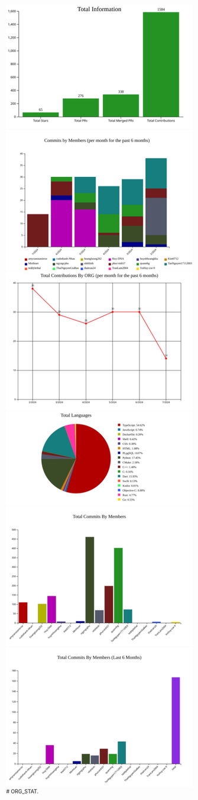 
<div align=center>
  <img src="https://github.com/TranLam2004/ORG_STAT/blob/main/img/Information.svg" />
 </div>
 <div align=center>
  <img src="https://github.com/TranLam2004/ORG_STAT/blob/main/img/MemberCommitBy6Month.svg" />
 </div>
 <div align=center>
  <img src="https://github.com/TranLam2004/ORG_STAT/blob/main/img/TotalContributionsBy6Month.svg" />
 </div>
 <div align=center>
  <img src="https://github.com/TranLam2004/ORG_STAT/blob/main/img/TotalLanguages.svg" />
 </div>
  <div align=center>
  <img src="https://github.com/TranLam2004/ORG_STAT/blob/main/img/TotalMembersCommit.svg" />
 </div>
  <div align=center>
  <img src="https://github.com/TranLam2004/ORG_STAT/blob/main/img/TotalMembersCommitBy6Month.svg" />
 </div>
#   O R G _ S T A T .
 
 
